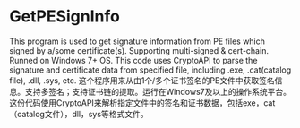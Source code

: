 # GetPESignInfo
This program is used to get signature information from PE files which signed by a/some certificate(s). Supporting multi-signed &amp; cert-chain. Runned on Windows 7+ OS.
This code uses CryptoAPI to parse the signature and certificate data from specified file, including .exe, .cat(catalog file), .dll, .sys, etc.
这个程序用来从由1个/多个证书签名的PE文件中获取签名信息。支持多签名；支持证书链的提取。运行在Windows7及以上的操作系统平台。
这份代码使用CryptoAPI来解析指定文件中的签名和证书数据，包括exe，cat（catalog文件），dll，sys等格式文件。
